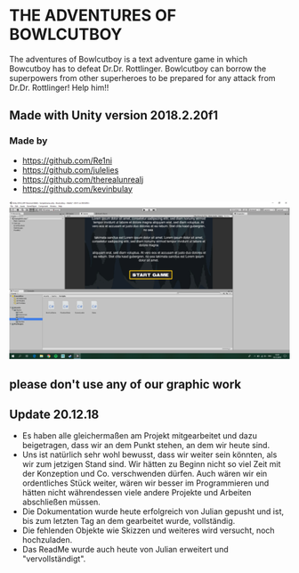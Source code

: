 # THE ADVENTURES OF BOWLCUTBOY

The adventures of Bowlcutboy is a text adventure game in which Bowcutboy has to defeat Dr.Dr. Rottlinger. Bowlcutboy can borrow the superpowers from other superheroes to be prepared for any attack from Dr.Dr. Rottlinger! Help him!!



## Made with Unity version 2018.2.20f1

### Made by 
* https://github.com/Re1ni
* https://github.com/julelies
* https://github.com/therealunrealj
* https://github.com/kevinbulay

![Image Bowlcutboy](./Screenshots/ScreenshotGame.png)

## please don't use any of our graphic work

## Update 20.12.18
* Es haben alle gleichermaßen am Projekt mitgearbeitet und dazu beigetragen, dass wir an dem Punkt stehen, an dem wir heute sind. 
* Uns ist natürlich sehr wohl bewusst, dass wir weiter sein könnten, als wir zum jetzigen Stand sind. Wir hätten zu Beginn nicht so viel Zeit mit der Konzeption und Co. verschwenden dürfen. Auch wären wir ein ordentliches Stück weiter, wären wir besser im Programmieren und hätten nicht währendessen viele andere Projekte und Arbeiten abschließen müssen.
* Die Dokumentation wurde heute erfolgreich von Julian gepusht und ist, bis zum letzten Tag an dem gearbeitet wurde, vollständig.
* Die fehlenden Objekte wie Skizzen und weiteres wird versucht, noch hochzuladen.
* Das ReadMe wurde auch heute von Julian erweitert und "vervollständigt".
